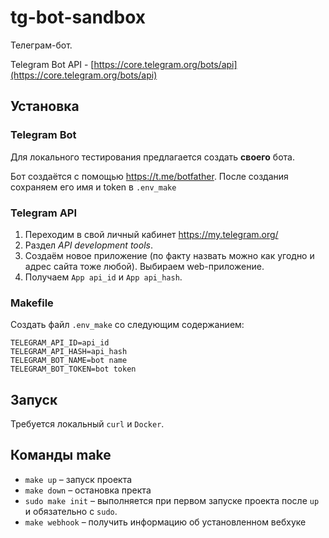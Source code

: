 # tg-bot-sandbox

Телеграм-бот. 

Telegram Bot API - [https://core.telegram.org/bots/api](https://core.telegram.org/bots/api)

## Установка

### Telegram Bot
Для локального тестирования предлагается создать **своего** бота.

Бот создаётся с помощью https://t.me/botfather.
После создания сохраняем его имя и token в `.env_make`

### Telegram API
1. Переходим в свой личный кабинет https://my.telegram.org/
2. Раздел *API development tools*.
3. Создаём новое приложение (по факту назвать можно как угодно и адрес сайта тоже любой). Выбираем web-приложение.
4. Получаем `App api_id` и `App api_hash`.

### Makefile
Создать файл `.env_make` со следующим содержанием:
```
TELEGRAM_API_ID=api_id
TELEGRAM_API_HASH=api_hash
TELEGRAM_BOT_NAME=bot name
TELEGRAM_BOT_TOKEN=bot token
```

## Запуск
Требуется локальный `curl` и `Docker`.

## Команды make
* `make up` – запуск проекта
* `make down` – остановка пректа
* `sudo make init` – выполняется при первом запуске проекта после `up` и обязательно с `sudo`.
* `make webhook` – получить информацию об установленном вебхуке